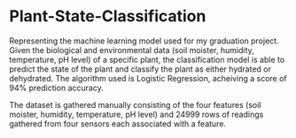 # Plant-State-Classification
Representing the machine learning model used for my graduation project. Given the biological and environmental data (soil moister, humidity, temperature, pH level) of a specific plant, the classification model is able to predict the state of the plant and classify the plant as either hydrated or dehydrated. The algorithm used is Logistic Regression, acheiving a score of 94% prediction accuracy. 

The dataset is gathered manually consisting of the four features (soil moister, humidity, temperature, pH level) and 24999 rows of readings gathered from four sensors each associated with a feature.
